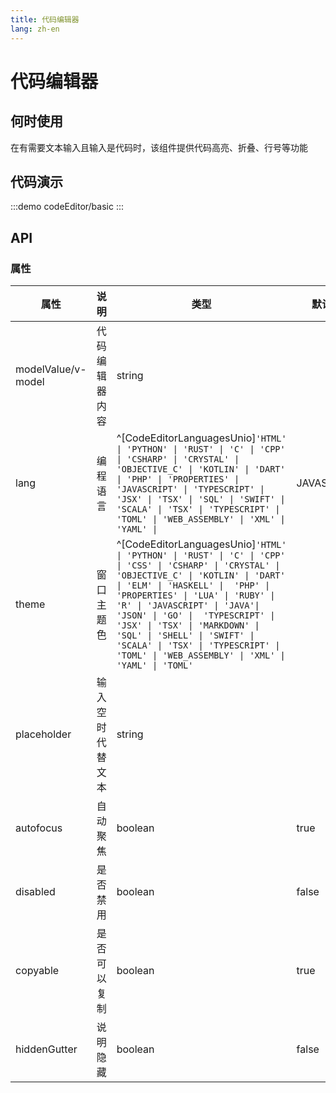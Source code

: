 ```yaml
---
title: 代码编辑器
lang: zh-en
---
```

# 代码编辑器

## 何时使用

在有需要文本输入且输入是代码时，该组件提供代码高亮、折叠、行号等功能

## 代码演示

:::demo
codeEditor/basic
:::

## API

### 属性

| 属性               | 说明             | 类型                                                                                                                                                                                                                                                                                                                                                                                                                                                 | 默认值     |
| ------------------ | ---------------- | ---------------------------------------------------------------------------------------------------------------------------------------------------------------------------------------------------------------------------------------------------------------------------------------------------------------------------------------------------------------------------------------------------------------------------------------------------- | ---------- |
| modelValue/v-model | 代码编辑器内容   | string                                                                                                                                                                                                                                                                                                                                                                                                                                               |            |
| lang               | 编程语言         | ^[CodeEditorLanguagesUnio]`'HTML' \| 'PYTHON' \| 'RUST' \| 'C' \| 'CPP'  \| 'CSHARP' \| 'CRYSTAL' \| 'OBJECTIVE_C' \| 'KOTLIN' \| 'DART' \| 'PHP' \| 'PROPERTIES' \| 'JAVASCRIPT' \| 'TYPESCRIPT' \| 'JSX' \| 'TSX' \| 'SQL' \| 'SWIFT' \| 'SCALA' \| 'TSX' \| 'TYPESCRIPT' \| 'TOML' \| 'WEB_ASSEMBLY' \| 'XML' \| 'YAML' \|`                                                                                                                       | JAVASCRIPT |
| theme              | 窗口主题色       | ^[CodeEditorLanguagesUnio]`'HTML' \| 'PYTHON' \| 'RUST' \| 'C' \| 'CPP'  \| 'CSS' \| 'CSHARP' \| 'CRYSTAL' \| 'OBJECTIVE_C' \| 'KOTLIN' \| 'DART' \| 'ELM' \| 'HASKELL' \|  'PHP' \| 'PROPERTIES' \| 'LUA' \| 'RUBY' \| 'R' \| 'JAVASCRIPT' \| 'JAVA'\| 'JSON' \| 'GO' \|  'TYPESCRIPT' \| 'JSX' \| 'TSX' \| 'MARKDOWN' \| 'SQL' \| 'SHELL' \| 'SWIFT' \| 'SCALA' \| 'TSX' \| 'TYPESCRIPT' \| 'TOML' \| 'WEB_ASSEMBLY' \| 'XML' \| 'YAML' \| 'TOML'` |            |
| placeholder        | 输入空时代替文本 | string                                                                                                                                                                                                                                                                                                                                                                                                                                               |            |
| autofocus          | 自动聚焦         | boolean                                                                                                                                                                                                                                                                                                                                                                                                                                              | true       |
| disabled           | 是否禁用         | boolean                                                                                                                                                                                                                                                                                                                                                                                                                                              | false      |
| copyable           | 是否可以复制     | boolean                                                                                                                                                                                                                                                                                                                                                                                                                                              | true       |
| hiddenGutter       | 说明隐藏         | boolean                                                                                                                                                                                                                                                                                                                                                                                                                                              | false      |
